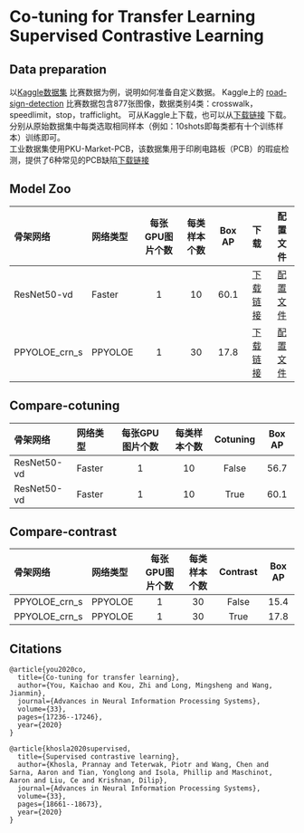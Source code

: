 # Co-tuning for Transfer Learning <br />Supervised Contrastive Learning

## Data preparation
以[Kaggle数据集](https://www.kaggle.com/andrewmvd/road-sign-detection) 比赛数据为例，说明如何准备自定义数据。
Kaggle上的 [road-sign-detection](https://www.kaggle.com/andrewmvd/road-sign-detection) 比赛数据包含877张图像，数据类别4类：crosswalk，speedlimit，stop，trafficlight。
可从Kaggle上下载，也可以从[下载链接](https://paddlemodels.bj.bcebos.com/object_detection/roadsign_voc.tar) 下载。
分别从原始数据集中每类选取相同样本（例如：10shots即每类都有十个训练样本）训练即可。<br />
工业数据集使用PKU-Market-PCB，该数据集用于印刷电路板（PCB）的瑕疵检测，提供了6种常见的PCB缺陷[下载链接](http://robotics.pkusz.edu.cn/resources/dataset/)

## Model Zoo
| 骨架网络             | 网络类型       | 每张GPU图片个数 | 每类样本个数 | Box AP |                           下载                          | 配置文件 |
| :------------------- | :------------- | :-----: | :------------: | :-----: | :-----------------------------------------------------: | :-----: |
| ResNet50-vd             | Faster         |    1    |     10     |  60.1  |  [下载链接](https://bj.bcebos.com/v1/paddledet/models/faster_rcnn_r50_vd_fpn_1x_coco.pdparams) | [配置文件](./faster_rcnn_r50_vd_fpn_1x_coco_cotuning_roadsign.yml) |
| PPYOLOE_crn_s             | PPYOLOE         |    1    |     30    |  17.8  | [下载链接](https://bj.bcebos.com/v1/paddledet/models/ppyoloe_plus_crn_s_80e_contrast_pcb.pdparams) |[配置文件](./ppyoloe_plus_crn_s_80e_contrast_pcb.yml) |

## Compare-cotuning
| 骨架网络             | 网络类型       | 每张GPU图片个数 |每类样本个数 | Cotuning |  Box AP  |
| :------------------- | :------------- | :-----: | :-----: | :------------: | :-----: |
| ResNet50-vd             | Faster         |    1    |     10     |  False  |  56.7  |
| ResNet50-vd             | Faster         |    1    |     10     |  True  |  60.1 |

## Compare-contrast
| 骨架网络             | 网络类型       | 每张GPU图片个数 | 每类样本个数 | Contrast |  Box AP  |
| :------------------- | :------------- | :-----: | :-----: | :------------: | :-----: |
| PPYOLOE_crn_s             | PPYOLOE         |    1    |     30    |  False  |  15.4  |
| PPYOLOE_crn_s             | PPYOLOE         |    1    |     30     |  True  |  17.8 |

## Citations
```
@article{you2020co,
  title={Co-tuning for transfer learning},
  author={You, Kaichao and Kou, Zhi and Long, Mingsheng and Wang, Jianmin},
  journal={Advances in Neural Information Processing Systems},
  volume={33},
  pages={17236--17246},
  year={2020}
}

@article{khosla2020supervised,
  title={Supervised contrastive learning},
  author={Khosla, Prannay and Teterwak, Piotr and Wang, Chen and Sarna, Aaron and Tian, Yonglong and Isola, Phillip and Maschinot, Aaron and Liu, Ce and Krishnan, Dilip},
  journal={Advances in Neural Information Processing Systems},
  volume={33},
  pages={18661--18673},
  year={2020}
}
```